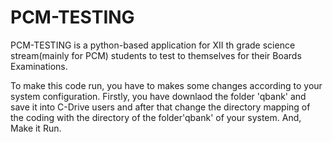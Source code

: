 # PCM-TESTING
PCM-TESTING is a python-based application for XII th grade science stream(mainly for PCM) students to test to themselves for their Boards Examinations.

To make this code run, you have to makes some changes according to your system configuration. Firstly, you have downlaod the folder 'qbank' and save it into C-Drive users and after that change the directory mapping of the coding with the directory of the folder'qbank' of your system. And, Make it Run. 


